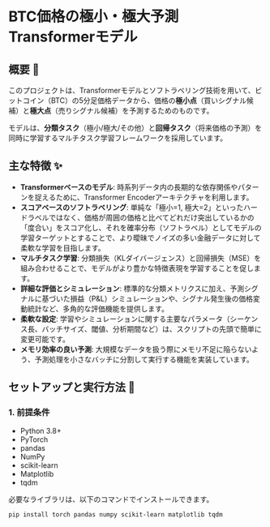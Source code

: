 # BTC価格の極小・極大予測 Transformerモデル

## 概要 🚀

このプロジェクトは、Transformerモデルとソフトラベリング技術を用いて、ビットコイン（BTC）の5分足価格データから、価格の**極小点**（買いシグナル候補）と**極大点**（売りシグナル候補）を予測するためのものです。

モデルは、**分類タスク**（極小/極大/その他）と**回帰タスク**（将来価格の予測）を同時に学習するマルチタスク学習フレームワークを採用しています。

## 主な特徴 ✨

* **Transformerベースのモデル**: 時系列データ内の長期的な依存関係やパターンを捉えるために、Transformer Encoderアーキテクチャを利用します。
* **スコアベースのソフトラベリング**: 単純な「極小=1, 極大=2」といったハードラベルではなく、価格が周囲の価格と比べてどれだけ突出しているかの「度合い」をスコア化し、それを確率分布（ソフトラベル）としてモデルの学習ターゲットとすることで、より曖昧でノイズの多い金融データに対して柔軟な学習を目指します。
* **マルチタスク学習**: 分類損失（KLダイバージェンス）と回帰損失（MSE）を組み合わせることで、モデルがより豊かな特徴表現を学習することを促します。
* **詳細な評価とシミュレーション**: 標準的な分類メトリクスに加え、予測シグナルに基づいた損益（P&L）シミュレーションや、シグナル発生後の価格変動統計など、多角的な評価機能を提供します。
* **柔軟な設定**: 学習やシミュレーションに関する主要なパラメータ（シーケンス長、バッチサイズ、閾値、分析期間など）は、スクリプトの先頭で簡単に変更可能です。
* **メモリ効率の良い予測**: 大規模なデータを扱う際にメモリ不足に陥らないよう、予測処理を小さなバッチに分割して実行する機能を実装しています。

## セットアップと実行方法 🔧

### 1. 前提条件

* Python 3.8+
* PyTorch
* pandas
* NumPy
* scikit-learn
* Matplotlib
* tqdm

必要なライブラリは、以下のコマンドでインストールできます。

```bash
pip install torch pandas numpy scikit-learn matplotlib tqdm
